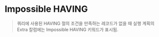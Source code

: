 # Impossible HAVING

> 쿼리에 사용된 HAVING 절의 조건을 만족하는 레코드가 없을 때 실행 계획의 Extra 칼럼에는 Impossible HAVING 키워드가 표시됨.
